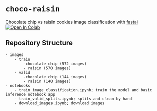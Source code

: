 # `choco-raisin`
Chocolate chip vs raisin cookies image classification with [fastai](https://docs.fast.ai/)
[![Open In Colab](https://colab.research.google.com/assets/colab-badge.svg)](https://colab.research.google.com/github/cstorm125/choco-raisin/blob/main/notebooks/train_image_classification.ipynb)

## Repository Structure

```
- images
    - train
        -chocolate chip (572 images)
        - raisin (570 images)
    - valid
        -chocolate chip (144 images)
        - raisin (140 images)
- notebooks
    - train_image_classification.ipynb; train the model and basic inference notebook app
    - train_valid_splits.ipynb; splits and clean by hand
    - download_images.ipynb; download images
```
